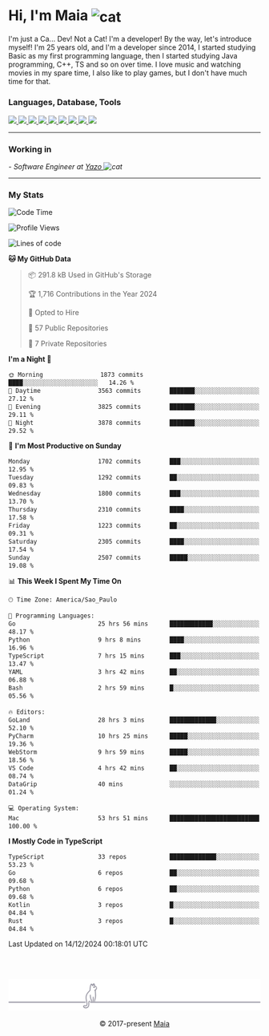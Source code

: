 <h1 align="left">Hi, I'm Maia 
<img src="https://emojis.slackmojis.com/emojis/images/1643509834/36299/black-cat.gif?1643509834" width="50" height="60" align="center"  alt="cat"/>
</h1>

I'm just a Ca... Dev! Not a Cat! I'm a developer! By the way, let's introduce myself!
I'm 25 years old, and I'm a developer since 2014, I started studying Basic as my first programming
language, then I started studying Java programming, C++, TS and so on over time.
I love music and watching movies in my spare time, I also like to play games, but I don't have much time for that.

<h3 align="left">Languages, Database, Tools</h3>
<p>
  <a href="https://www.typescriptlang.org">
    <img src="https://skillicons.dev/icons?i=ts" />
  </a>
  <a href="https://go.dev">
    <img src="https://skillicons.dev/icons?i=go" />
  </a>
  <a href="https://www.python.org">
    <img src="https://skillicons.dev/icons?i=python" />
  </a>
  <a href="https://gradle.org">
    <img src="https://skillicons.dev/icons?i=gradle" />
  </a>
  <a href="https://redis.io">
    <img src="https://skillicons.dev/icons?i=redis" />
  </a>
  <a href="https://www.mongodb.com">
    <img src="https://skillicons.dev/icons?i=mongodb" />
  </a>
  <a href="https://nodejs.org">
    <img src="https://skillicons.dev/icons?i=nodejs" />
  </a>
  <a href="https://www.javascript.com">
    <img src="https://skillicons.dev/icons?i=js" />
  </a>
  <a href="https://www.docker.com">
    <img src="https://skillicons.dev/icons?i=docker" />
  </a>
</p>

<hr/>

<h3>Working in</h3>

<p><em> - Software Engineer at <a href="[https://pdasolucoes.com.br](https://yazo.com.br/)">Yazo
</a><img src="https://media.giphy.com/media/WUlplcMpOCEmTGBtBW/giphy.gif" width="30" alt="cat"> 
</em></p>

<hr/>

### My Stats

<!--START_SECTION:waka-->
![Code Time](http://img.shields.io/badge/Code%20Time-4%2C960%20hrs%2054%20mins-blue)

![Profile Views](http://img.shields.io/badge/Profile%20Views-9-blue)

![Lines of code](https://img.shields.io/badge/From%20Hello%20World%20I%27ve%20Written-4.4%20million%20lines%20of%20code-blue)

**🐱 My GitHub Data** 

> 📦 291.8 kB Used in GitHub's Storage 
 > 
> 🏆 1,716 Contributions in the Year 2024
 > 
> 💼 Opted to Hire
 > 
> 📜 57 Public Repositories 
 > 
> 🔑 7 Private Repositories 
 > 
**I'm a Night 🦉** 

```text
🌞 Morning                1873 commits        ████░░░░░░░░░░░░░░░░░░░░░   14.26 % 
🌆 Daytime                3563 commits        ███████░░░░░░░░░░░░░░░░░░   27.12 % 
🌃 Evening                3825 commits        ███████░░░░░░░░░░░░░░░░░░   29.11 % 
🌙 Night                  3878 commits        ███████░░░░░░░░░░░░░░░░░░   29.52 % 
```
📅 **I'm Most Productive on Sunday** 

```text
Monday                   1702 commits        ███░░░░░░░░░░░░░░░░░░░░░░   12.95 % 
Tuesday                  1292 commits        ██░░░░░░░░░░░░░░░░░░░░░░░   09.83 % 
Wednesday                1800 commits        ███░░░░░░░░░░░░░░░░░░░░░░   13.70 % 
Thursday                 2310 commits        ████░░░░░░░░░░░░░░░░░░░░░   17.58 % 
Friday                   1223 commits        ██░░░░░░░░░░░░░░░░░░░░░░░   09.31 % 
Saturday                 2305 commits        ████░░░░░░░░░░░░░░░░░░░░░   17.54 % 
Sunday                   2507 commits        █████░░░░░░░░░░░░░░░░░░░░   19.08 % 
```


📊 **This Week I Spent My Time On** 

```text
🕑︎ Time Zone: America/Sao_Paulo

💬 Programming Languages: 
Go                       25 hrs 56 mins      ████████████░░░░░░░░░░░░░   48.17 % 
Python                   9 hrs 8 mins        ████░░░░░░░░░░░░░░░░░░░░░   16.96 % 
TypeScript               7 hrs 15 mins       ███░░░░░░░░░░░░░░░░░░░░░░   13.47 % 
YAML                     3 hrs 42 mins       ██░░░░░░░░░░░░░░░░░░░░░░░   06.88 % 
Bash                     2 hrs 59 mins       █░░░░░░░░░░░░░░░░░░░░░░░░   05.56 % 

🔥 Editors: 
GoLand                   28 hrs 3 mins       █████████████░░░░░░░░░░░░   52.10 % 
PyCharm                  10 hrs 25 mins      █████░░░░░░░░░░░░░░░░░░░░   19.36 % 
WebStorm                 9 hrs 59 mins       █████░░░░░░░░░░░░░░░░░░░░   18.56 % 
VS Code                  4 hrs 42 mins       ██░░░░░░░░░░░░░░░░░░░░░░░   08.74 % 
DataGrip                 40 mins             ░░░░░░░░░░░░░░░░░░░░░░░░░   01.24 % 

💻 Operating System: 
Mac                      53 hrs 51 mins      █████████████████████████   100.00 % 
```

**I Mostly Code in TypeScript** 

```text
TypeScript               33 repos            █████████████░░░░░░░░░░░░   53.23 % 
Go                       6 repos             ██░░░░░░░░░░░░░░░░░░░░░░░   09.68 % 
Python                   6 repos             ██░░░░░░░░░░░░░░░░░░░░░░░   09.68 % 
Kotlin                   3 repos             █░░░░░░░░░░░░░░░░░░░░░░░░   04.84 % 
Rust                     3 repos             █░░░░░░░░░░░░░░░░░░░░░░░░   04.84 % 
```




 Last Updated on 14/12/2024 00:18:01 UTC
<!--END_SECTION:waka-->


<br/>
<br/>

<p align="center"><img src="https://raw.githubusercontent.com/gabrielmaialva33/gabrielmaialva33/master/assets/gray0_ctp_on_line.svg?sanitize=true" /></p>
<p align="center">&copy; 2017-present <a href="https://github.com/gabrielmaialva33/" target="_blank">Maia</a>
